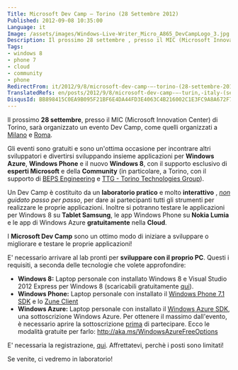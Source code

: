 ```yaml
---
Title: Microsoft Dev Camp – Torino (28 Settembre 2012)
Published: 2012-09-08 10:35:00
Language: it
Image: /assets/images/Windows-Live-Writer_Micro_A865_DevCampLogo_3.jpg
Description: Il prossimo 28 settembre , presso il MIC (Microsoft Innovation Center) di Torino, sarà organizzato un evento Dev Camp, come quelli organizzati a Milano e Roma . Gli eventi sono gratuiti e sono un'ottima occasione per incontrare altri sviluppatori e divertirsi sviluppando insieme applicazioni per Windows Azure , Windows Phone e il nuovo Windows 8 , con il supporto esclusivo di esperti Microsoft e della Community (in particolare, a Torino, con il supporto di BEPS Engineering e TTG - Torino Technologies Group ).
Tags:
- windows 8
- phone 7
- cloud
- community
- phone
RedirectFrom: it/2012/9/8/microsoft-dev-camp-–-torino-(28-settembre-2012).aspx
TranslatedRefs: en/posts/2012/9/8/microsoft-dev-camp-–-turin,-italy-(september-28th,-2012).md
DisqusId: BB898415C0EA9B095F21BF6E4DA44FD3E4063C4B216002C1E3FC9A8A672F7B62
---
```

Il prossimo **28 settembre**, presso il MIC (Microsoft Innovation Center) di Torino, sarà organizzato un evento Dev Camp, come quelli organizzati a <a href="https://msevents.microsoft.com/CUI/EventDetail.aspx?EventID=1032524617&culture=it-IT" target="_blank">Milano</a> e <a href="https://msevents.microsoft.com/CUI/EventDetail.aspx?EventID=1032524618&culture=it-it" target="_blank">Roma</a>.

Gli eventi sono gratuiti e sono un'ottima occasione per incontrare altri sviluppatori e divertirsi sviluppando insieme applicazioni per **Windows Azure**, **Windows Phone** e il nuovo **Windows 8**, con il supporto esclusivo di **esperti Microsoft** e della **Community** (in particolare, a Torino, con il supporto di <a href="http://www.bepseng.it/" target="_blank">BEPS Engineering</a> e <a href="http://www.torinotechnologiesgroup.it/Home.aspx" target="_blank">TTG - Torino Technologies Group</a>).

Un Dev Camp è costituito da un **laboratorio pratico** e molto **interattivo** , *<span style="text-decoration: underline;">non</span> guidato passo per passo*, per dare ai partecipanti tutti gli strumenti per realizzare le proprie applicazioni. Inoltre si potranno testare le applicazioni per Windows 8 su **Tablet Samsung**, le app Windows Phone su **Nokia Lumia** e le app di Windows Azure **gratuitamente** nella **Cloud**.

I **Microsoft Dev Camp** sono un ottimo modo di iniziare a sviluppare o migliorare e testare le proprie applicazioni!

E' necessario arrivare al lab pronti per **sviluppare con il proprio PC**. Questi i requisiti, a seconda delle tecnologie che volete approfondire:

*   **Windows 8:** Laptop personale con installato
Windows 8 e Visual Studio 2012 Express per Windows 8 (scaricabili
gratuitamente <a href="http://msdn.microsoft.com/windows/apps/br229516.aspx">qui</a>).
*   **Windows Phone:** Laptop personale con installato
il <a href="http://www.microsoft.com/click/services/Redirect2.ashx?CR_EAC=300031561">
Windows Phone 7.1 SDK</a> e lo <a href="http://zune.net/">Zune
Client</a>
*   **Windows Azure:** Laptop personale con installato
il <a href="http://go.microsoft.com/fwlink/?LinkID=234939&clcid=0x410">
Windows Azure SDK</a>, una sottoscrizione Windows Azure. Per
ottenere il massimo dall'evento, è necessario aprire la
sottoscrizione <span style="text-decoration: underline;">prima</span> di partecipare.
Ecco le modalità gratuite per farlo: <a href="http://aka.ms/WindowsAzureFreeOptions">http://aka.ms/WindowsAzureFreeOptions</a>

E' necessaria la registrazione, <a href="https://msevents.microsoft.com/CUI/EventDetail.aspx?EventID=1032528091&Culture=it-IT&community=0" target="_blank">qui</a>. Affrettatevi, perchè i posti sono limitati!

Se venite, ci vedremo in laboratorio!